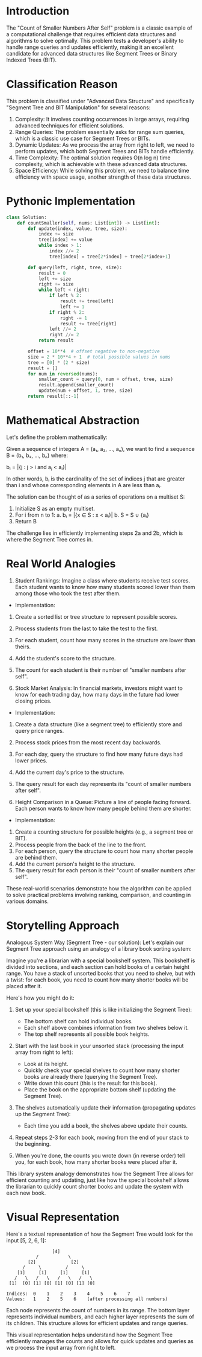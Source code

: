 # Introduction

The "Count of Smaller Numbers After Self" problem is a classic example of a computational challenge that requires efficient data structures and algorithms to solve optimally. This problem tests a developer's ability to handle range queries and updates efficiently, making it an excellent candidate for advanced data structures like Segment Trees or Binary Indexed Trees (BIT).

# Classification Reason

This problem is classified under "Advanced Data Structure" and specifically "Segment Tree and BIT Manipulation" for several reasons:

1. Complexity: It involves counting occurrences in large arrays, requiring advanced techniques for efficient solutions.
2. Range Queries: The problem essentially asks for range sum queries, which is a classic use case for Segment Trees or BITs.
3. Dynamic Updates: As we process the array from right to left, we need to perform updates, which both Segment Trees and BITs handle efficiently.
4. Time Complexity: The optimal solution requires O(n log n) time complexity, which is achievable with these advanced data structures.
5. Space Efficiency: While solving this problem, we need to balance time efficiency with space usage, another strength of these data structures.

# Pythonic Implementation

```python
class Solution:
    def countSmaller(self, nums: List[int]) -> List[int]:
        def update(index, value, tree, size):
            index += size
            tree[index] += value
            while index > 1:
                index //= 2
                tree[index] = tree[2*index] + tree[2*index+1]

        def query(left, right, tree, size):
            result = 0
            left += size
            right += size
            while left < right:
                if left % 2:
                    result += tree[left]
                    left += 1
                if right % 2:
                    right -= 1
                    result += tree[right]
                left //= 2
                right //= 2
            return result

        offset = 10**4  # offset negative to non-negative
        size = 2 * 10**4 + 1  # total possible values in nums
        tree = [0] * (2 * size)
        result = []
        for num in reversed(nums):
            smaller_count = query(0, num + offset, tree, size)
            result.append(smaller_count)
            update(num + offset, 1, tree, size)
        return result[::-1]
```

# Mathematical Abstraction

Let's define the problem mathematically:

Given a sequence of integers A = (a₁, a₂, ..., aₙ), we want to find a sequence B = (b₁, b₂, ..., bₙ) where:

bᵢ = |{j : j > i and aⱼ < aᵢ}|

In other words, bᵢ is the cardinality of the set of indices j that are greater than i and whose corresponding elements in A are less than aᵢ.

The solution can be thought of as a series of operations on a multiset S:

1. Initialize S as an empty multiset.
2. For i from n to 1:
   a. bᵢ = |{x ∈ S : x < aᵢ}|
   b. S = S ∪ {aᵢ}
3. Return B

The challenge lies in efficiently implementing steps 2a and 2b, which is where the Segment Tree comes in.

# Real World Analogies

1. Student Rankings:
   Imagine a class where students receive test scores. Each student wants to know how many students scored lower than them among those who took the test after them.

- Implementation:

1. Create a sorted list or tree structure to represent possible scores.
2. Process students from the last to take the test to the first.
3. For each student, count how many scores in the structure are lower than theirs.
4. Add the student's score to the structure.
5. The count for each student is their number of "smaller numbers after self".

6. Stock Market Analysis:
   In financial markets, investors might want to know for each trading day, how many days in the future had lower closing prices.

- Implementation:

1. Create a data structure (like a segment tree) to efficiently store and query price ranges.
2. Process stock prices from the most recent day backwards.
3. For each day, query the structure to find how many future days had lower prices.
4. Add the current day's price to the structure.
5. The query result for each day represents its "count of smaller numbers after self".

6. Height Comparison in a Queue:
   Picture a line of people facing forward. Each person wants to know how many people behind them are shorter.

- Implementation:

1. Create a counting structure for possible heights (e.g., a segment tree or BIT).
2. Process people from the back of the line to the front.
3. For each person, query the structure to count how many shorter people are behind them.
4. Add the current person's height to the structure.
5. The query result for each person is their "count of smaller numbers after self".

These real-world scenarios demonstrate how the algorithm can be applied to solve practical problems involving ranking, comparison, and counting in various domains.

# Storytelling Approach

Analogous System Way (Segment Tree - our solution):
Let's explain our Segment Tree approach using an analogy of a library book sorting system:

Imagine you're a librarian with a special bookshelf system. This bookshelf is divided into sections, and each section can hold books of a certain height range. You have a stack of unsorted books that you need to shelve, but with a twist: for each book, you need to count how many shorter books will be placed after it.

Here's how you might do it:

1.  Set up your special bookshelf (this is like initializing the Segment Tree):

    - The bottom shelf can hold individual books.
    - Each shelf above combines information from two shelves below it.
    - The top shelf represents all possible book heights.

2.  Start with the last book in your unsorted stack (processing the input array from right to left):

    - Look at its height.
    - Quickly check your special shelves to count how many shorter books are already there (querying the Segment Tree).
    - Write down this count (this is the result for this book).
    - Place the book on the appropriate bottom shelf (updating the Segment Tree).

3.  The shelves automatically update their information (propagating updates up the Segment Tree):

    - Each time you add a book, the shelves above update their counts.

4.  Repeat steps 2-3 for each book, moving from the end of your stack to the beginning.

5.  When you're done, the counts you wrote down (in reverse order) tell you, for each book, how many shorter books were placed after it.

This library system analogy demonstrates how the Segment Tree allows for efficient counting and updating, just like how the special bookshelf allows the librarian to quickly count shorter books and update the system with each new book.

# Visual Representation

Here's a textual representation of how the Segment Tree would look for the input [5, 2, 6, 1]:

```
                 [4]
           /           \
        [2]             [2]
      /     \         /     \
    [1]     [1]     [1]     [1]
   /   \   /   \   /   \   /   \
 [1]  [0] [1] [0] [1] [0] [1] [0]

Indices:  0    1    2    3    4    5    6    7
Values:   1    2    5    6    (after processing all numbers)
```

Each node represents the count of numbers in its range. The bottom layer represents individual numbers, and each higher layer represents the sum of its children. This structure allows for efficient updates and range queries.

This visual representation helps understand how the Segment Tree efficiently manages the counts and allows for quick updates and queries as we process the input array from right to left.
